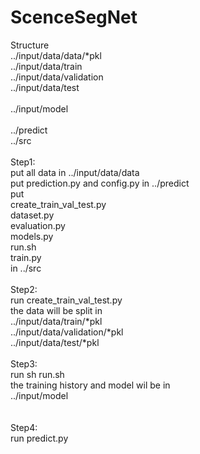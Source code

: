 # ScenceSegNet

Structure <br>
 ../input/data/data/*pkl <br>
 ../input/data/train <br>
 ../input/data/validation <br>
 ../input/data/test <br>
 <br>
 ../input/model<br>
 <br>
 ../predict<br>
 ../src<br>
 <br>
 Step1:<br> 
  put all data in  ../input/data/data <br>
  put prediction.py and config.py in ../predict<br>
  put<br> 
    create_train_val_test.py<br>
    dataset.py<br>
    evaluation.py<br>
    models.py<br>
    run.sh<br>
    train.py<br>
  in ../src<br>
<br> 
 Step2:<br>
  run create_train_val_test.py<br>
  the data will be split in <br>
    ../input/data/train/*pkl<br>
    ../input/data/validation/*pkl<br>
    ../input/data/test/*pkl<br>
 <br>
  Step3:<br>
   run sh run.sh<br>
   the training history and model wil be in<br>
    ../input/model<br>
 <br>   
  Step4:<br>
    run predict.py<br>
    
